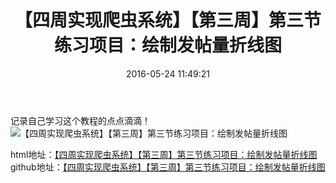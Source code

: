 ﻿---
title: '【四周实现爬虫系统】【第三周】第三节练习项目：绘制发帖量折线图  '
date: 2016-05-24 11:49:21
tags: Python
---
记录自己学习这个教程的点点滴滴！
![【四周实现爬虫系统】【第三周】第三节练习项目：绘制发帖量折线图][1]

html地址：[【四周实现爬虫系统】【第三周】第三节练习项目：绘制发帖量折线图][2]
github地址：[【四周实现爬虫系统】【第三周】第三节练习项目：绘制发帖量折线图][3]


  [1]: http://7xtji5.com1.z0.glb.clouddn.com/%E3%80%90%E5%9B%9B%E5%91%A8%E5%AE%9E%E7%8E%B0%E7%88%AC%E8%99%AB%E7%B3%BB%E7%BB%9F%E3%80%91%E3%80%90%E7%AC%AC%E4%B8%89%E5%91%A8%E3%80%91%E7%AC%AC%E4%B8%89%E8%8A%82%E7%BB%83%E4%B9%A0%E9%A1%B9%E7%9B%AE%EF%BC%9A%E7%BB%98%E5%88%B6%E5%8F%91%E5%B8%96%E9%87%8F%E6%8A%98%E7%BA%BF%E5%9B%BE.jpeg
  [2]: http://7xtji5.com1.z0.glb.clouddn.com/%E3%80%90%E5%9B%9B%E5%91%A8%E5%AE%9E%E7%8E%B0%E7%88%AC%E8%99%AB%E7%B3%BB%E7%BB%9F%E3%80%91%E3%80%90%E7%AC%AC%E4%B8%89%E5%91%A8%E3%80%91%E7%AC%AC%E4%B8%89%E8%8A%82%E7%BB%83%E4%B9%A0%E9%A1%B9%E7%9B%AE%EF%BC%9A%E7%BB%98%E5%88%B6%E5%8F%91%E5%B8%96%E9%87%8F%E6%8A%98%E7%BA%BF%E5%9B%BE.html
  [3]: https://github.com/wenhaoliang/learn-python/tree/master/Python%E5%AE%9E%E6%88%98%EF%BC%9A%E5%9B%9B%E5%91%A8%E5%AE%9E%E7%8E%B0%E7%88%AC%E8%99%AB%E7%B3%BB%E7%BB%9F/week_3/3_3